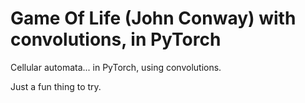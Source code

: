 # Game Of Life (John Conway) with convolutions, in PyTorch

Cellular automata... in PyTorch, using convolutions.

Just a fun thing to try.
